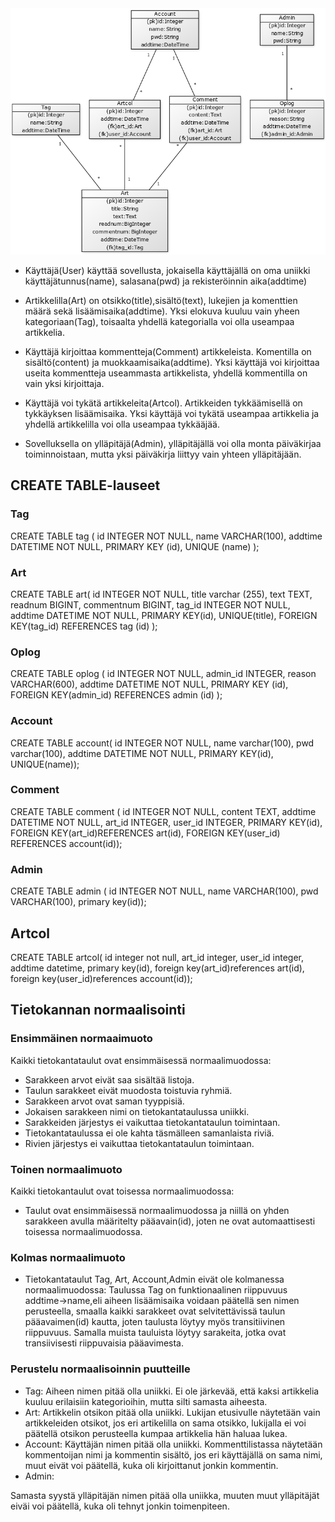 <img src="https://github.com/yumoL/learningProgramming/blob/master/dokumentaatio/pictures/tietokantakaavio.png">

- Käyttäjä(User) käyttää sovellusta, jokaisella käyttäjällä on oma uniikki käyttäjätunnus(name), salasana(pwd) ja rekisteröinnin aika(addtime)

- Artikkelilla(Art) on otsikko(title),sisältö(text), lukejien ja komenttien määrä sekä lisäämisaika(addtime). Yksi elokuva kuuluu vain yheen kategoriaan(Tag), toisaalta yhdellä kategorialla voi olla useampaa artikkelia. 

- Käyttäjä kirjoittaa kommentteja(Comment) artikkeleista. Komentilla on sisältö(content) ja muokkaamisaika(addtime). Yksi käyttäjä voi kirjoittaa useita kommentteja useammasta artikkelista, yhdellä kommentilla on vain yksi kirjoittaja.

- Käyttäjä voi tykätä artikkeleita(Artcol). Artikkeiden tykkäämisellä on tykkäyksen lisäämisaika. Yksi käyttäjä voi tykätä useampaa artikkelia ja yhdellä artikkelilla voi olla useampaa tykkääjää. 

- Sovelluksella on ylläpitäjä(Admin), ylläpitäjällä voi olla monta päiväkirjaa toiminnoistaan, mutta yksi päiväkirja liittyy vain yhteen ylläpitäjään. 

## CREATE TABLE-lauseet

### Tag
CREATE TABLE tag (
id INTEGER NOT NULL, 
name VARCHAR(100), 
addtime DATETIME NOT NULL, 
PRIMARY KEY (id), 
UNIQUE (name)
);

### Art
CREATE TABLE art(
id INTEGER NOT NULL,
title varchar (255),
text TEXT,
readnum BIGINT,
commentnum BIGINT,
tag_id INTEGER NOT NULL,
addtime DATETIME NOT NULL,
PRIMARY KEY(id),
UNIQUE(title),
FOREIGN KEY(tag_id) REFERENCES tag (id)
);

### Oplog
CREATE TABLE oplog (
id INTEGER NOT NULL, 
admin_id INTEGER, 
reason VARCHAR(600), 
addtime DATETIME NOT NULL, 
PRIMARY KEY (id), 
FOREIGN KEY(admin_id) REFERENCES admin (id)
);

### Account
CREATE TABLE account(
id INTEGER NOT NULL,
name varchar(100),
pwd varchar(100),
addtime DATETIME NOT NULL,
PRIMARY KEY(id),
UNIQUE(name));

### Comment
CREATE TABLE comment (
id INTEGER NOT NULL, 
content TEXT, 
addtime DATETIME NOT NULL,
art_id INTEGER,
user_id INTEGER,
PRIMARY KEY(id),
FOREIGN KEY(art_id)REFERENCES art(id),
FOREIGN KEY(user_id) REFERENCES account(id));

### Admin
CREATE TABLE admin (
id INTEGER NOT NULL, 
name VARCHAR(100), 
pwd VARCHAR(100),
primary key(id));

## Artcol
CREATE TABLE artcol(
id integer not null,
art_id integer,
user_id integer,
addtime datetime,
primary key(id),
foreign key(art_id)references art(id),
foreign key(user_id)references account(id));

## Tietokannan normaalisointi
### Ensimmäinen normaaimuoto
Kaikki tietokantataulut ovat ensimmäisessä normaalimuodossa:
- Sarakkeen arvot eivät saa sisältää listoja.
- Taulun sarakkeet eivät muodosta toistuvia ryhmiä.
- Sarakkeen arvot ovat saman tyyppisiä.
- Jokaisen sarakkeen nimi on tietokantataulussa uniikki.
- Sarakkeiden järjestys ei vaikuttaa tietokantataulun toimintaan.
- Tietokantataulussa ei ole kahta täsmälleen samanlaista riviä.
- Rivien järjestys ei vaikuttaa tietokantataulun toimintaan.

### Toinen normaalimuoto
Kaikki tietokantaulut ovat toisessa normaalimuodossa:
- Taulut ovat ensimmäisessä normaalimuodossa ja niillä on yhden sarakkeen avulla määritelty pääavain(id), joten ne ovat automaattisesti toisessa normaalimuodossa. 

### Kolmas normaalimuoto
- Tietokantataulut Tag, Art, Account,Admin eivät ole kolmanessa normaalimuodossa:
Taulussa Tag on funktionaalinen riippuvuus addtime->name,eli aiheen lisäämisaika voidaan päätellä sen nimen perusteella,      smaalla kaikki sarakkeet ovat selvitettävissä taulun pääavaimen(id) kautta, joten taulusta löytyy myös transitiivinen riippuvuus. Samalla muista tauluista löytyy sarakeita, jotka ovat transiivisesti riippuvaisia pääavimesta. 

### Perustelu normaalisoinnin puutteille
- Tag:
Aiheen nimen pitää olla uniikki. Ei ole järkevää, että kaksi artikkelia kuuluu erilaisiin kategorioihin, mutta silti samasta aiheesta. 
- Art:
Artikkelin otsikon pitää olla uniikki. Lukijan etusivulle näytetään vain artikkeleiden otsikot, jos eri artikelilla on sama otsikko, lukijalla ei voi päätellä otsikon perusteella kumpaa artikkelia hän haluaa lukea. 
- Account:
Käyttäjän nimen pitää olla uniikki. Kommenttilistassa näytetään kommentoijan nimi ja kommentin sisältö, jos eri käyttäjällä on sama nimi, muut eivät voi päätellä, kuka oli kirjoittanut jonkin kommentin. 
- Admin: 
<imr src="https://github.com/yumoL/learningProgramming/blob/master/dokumentaatio/pictures/admin/oplogList.png">
Samasta syystä ylläpitäjän nimen pitää olla uniikka, muuten muut ylläpitäjät eiväi voi päätellä, kuka oli tehnyt jonkin toimenpiteen.



